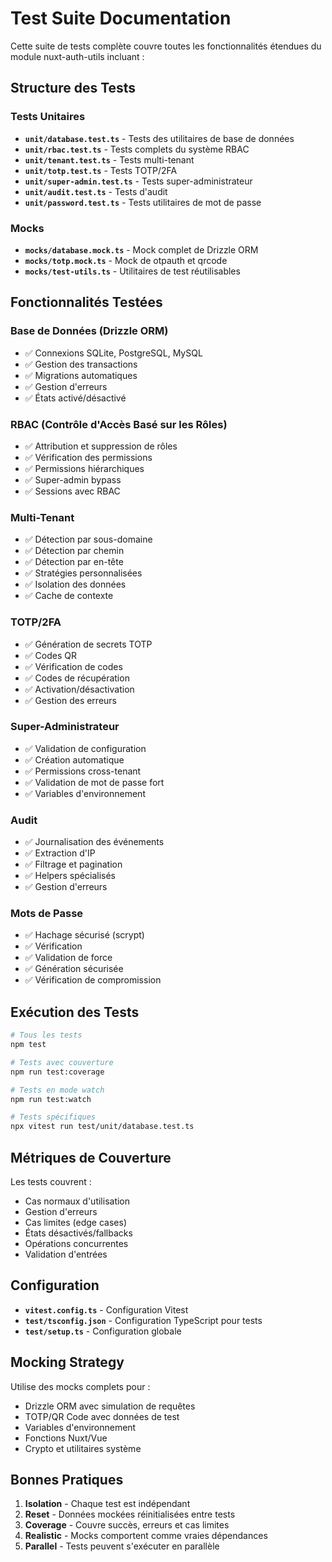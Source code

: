 # Test Suite Documentation

Cette suite de tests complète couvre toutes les fonctionnalités étendues du module nuxt-auth-utils incluant :

## Structure des Tests

### Tests Unitaires

- **`unit/database.test.ts`** - Tests des utilitaires de base de données
- **`unit/rbac.test.ts`** - Tests complets du système RBAC
- **`unit/tenant.test.ts`** - Tests multi-tenant
- **`unit/totp.test.ts`** - Tests TOTP/2FA
- **`unit/super-admin.test.ts`** - Tests super-administrateur  
- **`unit/audit.test.ts`** - Tests d'audit
- **`unit/password.test.ts`** - Tests utilitaires de mot de passe

### Mocks

- **`mocks/database.mock.ts`** - Mock complet de Drizzle ORM
- **`mocks/totp.mock.ts`** - Mock de otpauth et qrcode
- **`mocks/test-utils.ts`** - Utilitaires de test réutilisables

## Fonctionnalités Testées

### Base de Données (Drizzle ORM)
- ✅ Connexions SQLite, PostgreSQL, MySQL
- ✅ Gestion des transactions
- ✅ Migrations automatiques
- ✅ Gestion d'erreurs
- ✅ États activé/désactivé

### RBAC (Contrôle d'Accès Basé sur les Rôles)
- ✅ Attribution et suppression de rôles
- ✅ Vérification des permissions
- ✅ Permissions hiérarchiques
- ✅ Super-admin bypass
- ✅ Sessions avec RBAC

### Multi-Tenant
- ✅ Détection par sous-domaine
- ✅ Détection par chemin
- ✅ Détection par en-tête
- ✅ Stratégies personnalisées
- ✅ Isolation des données
- ✅ Cache de contexte

### TOTP/2FA
- ✅ Génération de secrets TOTP
- ✅ Codes QR
- ✅ Vérification de codes
- ✅ Codes de récupération
- ✅ Activation/désactivation
- ✅ Gestion des erreurs

### Super-Administrateur
- ✅ Validation de configuration
- ✅ Création automatique
- ✅ Permissions cross-tenant
- ✅ Validation de mot de passe fort
- ✅ Variables d'environnement

### Audit
- ✅ Journalisation des événements
- ✅ Extraction d'IP
- ✅ Filtrage et pagination
- ✅ Helpers spécialisés
- ✅ Gestion d'erreurs

### Mots de Passe
- ✅ Hachage sécurisé (scrypt)
- ✅ Vérification
- ✅ Validation de force
- ✅ Génération sécurisée
- ✅ Vérification de compromission

## Exécution des Tests

```bash
# Tous les tests
npm test

# Tests avec couverture
npm run test:coverage

# Tests en mode watch
npm run test:watch

# Tests spécifiques
npx vitest run test/unit/database.test.ts
```

## Métriques de Couverture

Les tests couvrent :
- Cas normaux d'utilisation
- Gestion d'erreurs
- Cas limites (edge cases)
- États désactivés/fallbacks
- Opérations concurrentes
- Validation d'entrées

## Configuration

- **`vitest.config.ts`** - Configuration Vitest
- **`test/tsconfig.json`** - Configuration TypeScript pour tests
- **`test/setup.ts`** - Configuration globale

## Mocking Strategy

Utilise des mocks complets pour :
- Drizzle ORM avec simulation de requêtes
- TOTP/QR Code avec données de test
- Variables d'environnement
- Fonctions Nuxt/Vue
- Crypto et utilitaires système

## Bonnes Pratiques

1. **Isolation** - Chaque test est indépendant
2. **Reset** - Données mockées réinitialisées entre tests
3. **Coverage** - Couvre succès, erreurs et cas limites
4. **Realistic** - Mocks comportent comme vraies dépendances
5. **Parallel** - Tests peuvent s'exécuter en parallèle